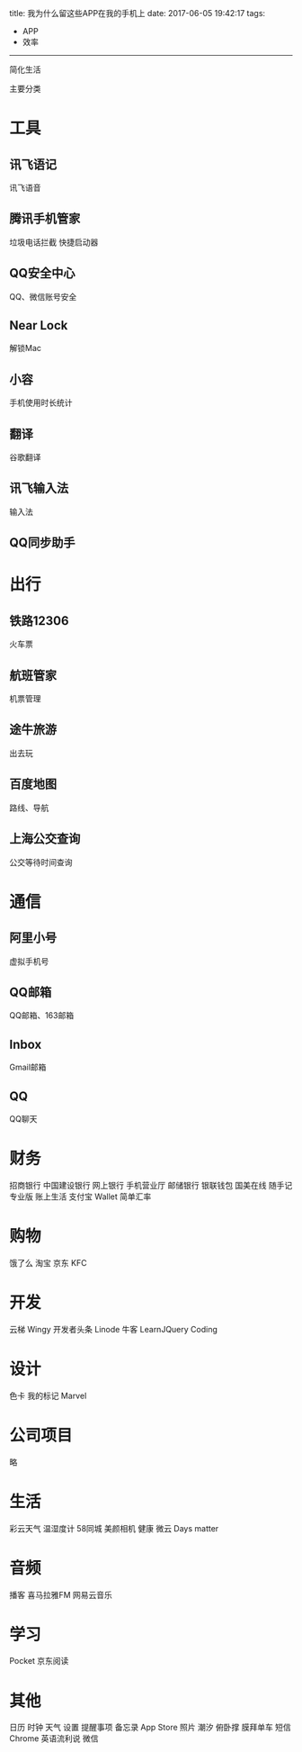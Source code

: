 title:  我为什么留这些APP在我的手机上
date: 2017-06-05 19:42:17
tags: 
- APP
- 效率
---

简化生活
<!--more-->

主要分类

# 工具
## 讯飞语记
讯飞语音
## 腾讯手机管家
垃圾电话拦截
快捷启动器
## QQ安全中心
QQ、微信账号安全
## Near Lock
解锁Mac
## 小容
手机使用时长统计
## 翻译
谷歌翻译
## 讯飞输入法
输入法
## QQ同步助手

# 出行
## 铁路12306
火车票
## 航班管家
机票管理
## 途牛旅游
出去玩
## 百度地图
路线、导航
## 上海公交查询
公交等待时间查询

# 通信
## 阿里小号
虚拟手机号
## QQ邮箱
QQ邮箱、163邮箱
## Inbox
Gmail邮箱
## QQ
QQ聊天

# 财务
招商银行
中国建设银行
网上银行
手机营业厅
邮储银行
银联钱包
国美在线
随手记专业版
账上生活
支付宝
Wallet
简单汇率
# 购物
饿了么
淘宝
京东
KFC
# 开发
云梯
Wingy
开发者头条
Linode
牛客
LearnJQuery
Coding
# 设计
色卡
我的标记
Marvel
# 公司项目
略
# 生活
彩云天气
温湿度计
58同城
美颜相机
健康
微云
Days matter
# 音频
播客
喜马拉雅FM
网易云音乐
# 学习
Pocket
京东阅读
# 其他
日历
时钟
天气
设置
提醒事项
备忘录
App Store
照片
潮汐
俯卧撑
膜拜单车
短信
Chrome
英语流利说
微信
